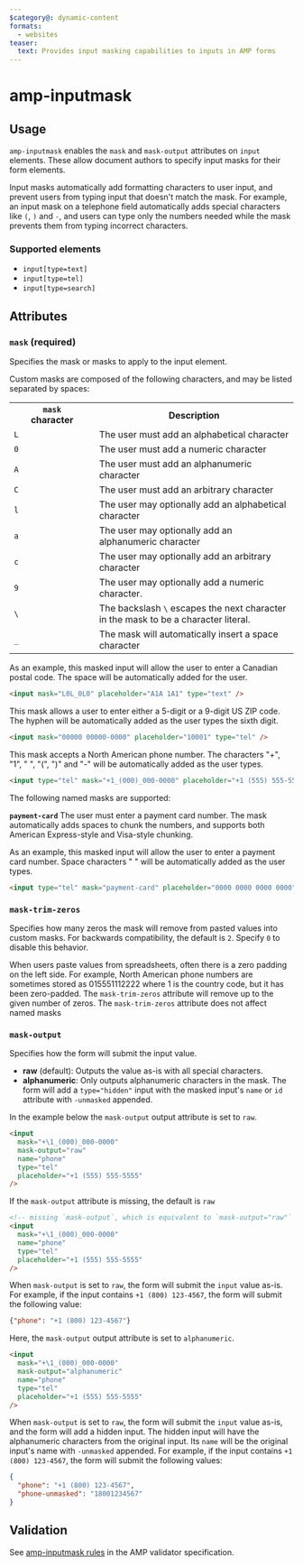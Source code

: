 ```yaml
---
$category@: dynamic-content
formats:
  - websites
teaser:
  text: Provides input masking capabilities to inputs in AMP forms
---
```


<!--
Copyright 2018 The AMP HTML Authors. All Rights Reserved.

Licensed under the Apache License, Version 2.0 (the "License");
you may not use this file except in compliance with the License.
You may obtain a copy of the License at

      http://www.apache.org/licenses/LICENSE-2.0

Unless required by applicable law or agreed to in writing, software
distributed under the License is distributed on an "AS-IS" BASIS,
WITHOUT WARRANTIES OR CONDITIONS OF ANY KIND, either express or implied.
See the License for the specific language governing permissions and
limitations under the License.
-->

# amp-inputmask

## Usage

`amp-inputmask` enables the `mask` and `mask-output` attributes on `input`
elements. These allow document authors to specify input masks for their form
elements.

Input masks automatically add formatting characters to user input, and prevent
users from typing input that doesn't match the mask. For example, an input mask
on a telephone field automatically adds special characters like `(`, `)` and
`-`, and users can type only the numbers needed while the mask prevents them
from typing incorrect characters.

### Supported elements

-   `input[type=text]`
-   `input[type=tel]`
-   `input[type=search]`

## Attributes

### `mask` (required)

Specifies the mask or masks to apply to the input element.

Custom masks are composed of the following characters,
and may be listed separated by spaces:

<table>
  <tr>
    <th width="30%"><code>mask</code><br>character</th>
    <th>Description</th>
  </tr>
  <tr>
    <td><code>L</code></td>
    <td>The user must add an alphabetical character</td>
  </tr>
  <tr>
    <td><code>0</code></td>
    <td>The user must add a numeric character</td>
  </tr>
  <tr>
    <td><code>A</code></td>
    <td>The user must add an alphanumeric character</td>
  </tr>
  <tr>
    <td><code>C</code></td>
    <td>The user must add an arbitrary character</td>
  </tr>
  <tr>
    <td><code>l</code></td>
    <td>The user may optionally add an alphabetical character</td>
  </tr>
  <tr>
    <td><code>a</code></td>
    <td>The user may optionally add an alphanumeric character</td>
  </tr>
  <tr>
    <td><code>c</code></td>
    <td>The user may optionally add an arbitrary character</td>
  </tr>
  <tr>
    <td><code>9</code></td>
    <td>The user may optionally add a numeric character.</td>
  </tr>
  <tr>
    <td><code>\</code></td>
  <td>The backslash <code>\</code> escapes the next character in the mask to be a character
    literal.</td>
  </tr>
  <tr>
    <td><code>_</code></td>
    <td>The mask will automatically insert a space character</td>
  </tr>
</table>

As an example, this masked input will allow the user to enter a
Canadian postal code. The space will be automatically added for the user.

```html
<input mask="L0L_0L0" placeholder="A1A 1A1" type="text" />
```

This mask allows a user to enter either a 5-digit or a 9-digit US ZIP code.
The hyphen will be automatically added as the user types the sixth digit.

```html
<input mask="00000 00000-0000" placeholder="10001" type="tel" />
```

This mask accepts a North American phone number.
The characters "+", "1", " ", "(", ")" and "-" will be automatically added as the user types.

```html
<input type="tel" mask="+1_(000)_000-0000" placeholder="+1 (555) 555-5555" />
```

The following named masks are supported:

<strong>`payment-card`</strong>
The user must enter a payment card number.
The mask automatically adds spaces to chunk the numbers, and supports both
American Express-style and Visa-style chunking.

As an example, this masked input will allow the user to enter a payment card number.
Space characters " " will be automatically added as the user types.

```html
<input type="tel" mask="payment-card" placeholder="0000 0000 0000 0000" />
```

### `mask-trim-zeros`

Specifies how many zeros the mask will remove from pasted values into custom
masks. For backwards compatibility, the default is `2`. Specify `0` to disable
this behavior.

When users paste values from spreadsheets, often there is a zero padding on the
left side. For example, North American phone numbers are sometimes stored as
015551112222 where 1 is the country code, but it has been zero-padded. The
`mask-trim-zeros` attribute will remove up to the given number of zeros. The
`mask-trim-zeros` attribute does not affect named masks

### `mask-output`

Specifies how the form will submit the input value.

-   **raw** (default): Outputs the value as-is with all special characters.
-   **alphanumeric**: Only outputs alphanumeric characters in the mask. The form
    will add a `type="hidden"` input with the masked input's `name` or `id`
    attribute with `-unmasked` appended.

In the example below the `mask-output` output attribute is set to `raw`.

```html
<input
  mask="+\1_(000)_000-0000"
  mask-output="raw"
  name="phone"
  type="tel"
  placeholder="+1 (555) 555-5555"
/>
```

If the `mask-output` attribute is missing, the default is `raw`

```html
<!-- missing `mask-output`, which is equivalent to `mask-output="raw"` -->
<input
  mask="+\1_(000)_000-0000"
  name="phone"
  type="tel"
  placeholder="+1 (555) 555-5555"
/>
```

When `mask-output` is set to `raw`, the form will submit the `input` value as-is. For example, if the input contains `+1 (800) 123-4567`, the form will submit the following value:

```json
{"phone": "+1 (800) 123-4567"}
```

Here, the `mask-output` output attribute is set to `alphanumeric`.

```html
<input
  mask="+\1_(000)_000-0000"
  mask-output="alphanumeric"
  name="phone"
  type="tel"
  placeholder="+1 (555) 555-5555"
/>
```

When `mask-output` is set to `raw`, the form will submit the `input` value as-is, and the form will add a hidden input. The hidden input will have the alphanumeric characters from the original input. Its `name` will be the original input's name with `-unmasked` appended. For example, if the input contains `+1 (800) 123-4567`, the form will submit the following values:

```json
{
  "phone": "+1 (800) 123-4567",
  "phone-unmasked": "18001234567"
}
```

## Validation

See [amp-inputmask rules](https://github.com/ampproject/amphtml/blob/master/extensions/amp-inputmask/validator-amp-inputmask.protoascii) in the AMP validator specification.
